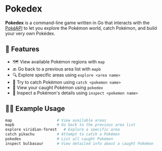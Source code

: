 # Pokedex

**Pokedex** is a command-line game written in Go that interacts with the [PokéAPI](https://pokeapi.co/) to let you explore the Pokémon world, catch Pokémon, and build your very own Pokédex.

## 🚀 Features

- 🗺️ View available Pokémon regions with `map`
- 🔙 Go back to a previous area list with `mapb`
- 🔍 Explore specific areas using `explore <area name>`
- 🎯 Try to catch Pokémon using `catch <pokemon name>`
- 📘 View your caught Pokémon using `pokedex`
- 🧬 Inspect a Pokémon's details using `inspect <pokemon name>`

## 🧑‍💻 Example Usage

```bash
map                    # View available areas
mapb                   # Go back to the previous area list
explore viridian-forest   # Explore a specific area
catch pikachu          # Attempt to catch a Pokémon
pokedex                # List all caught Pokémon
inspect bulbasaur      # View detailed info about a caught Pokémon
```
